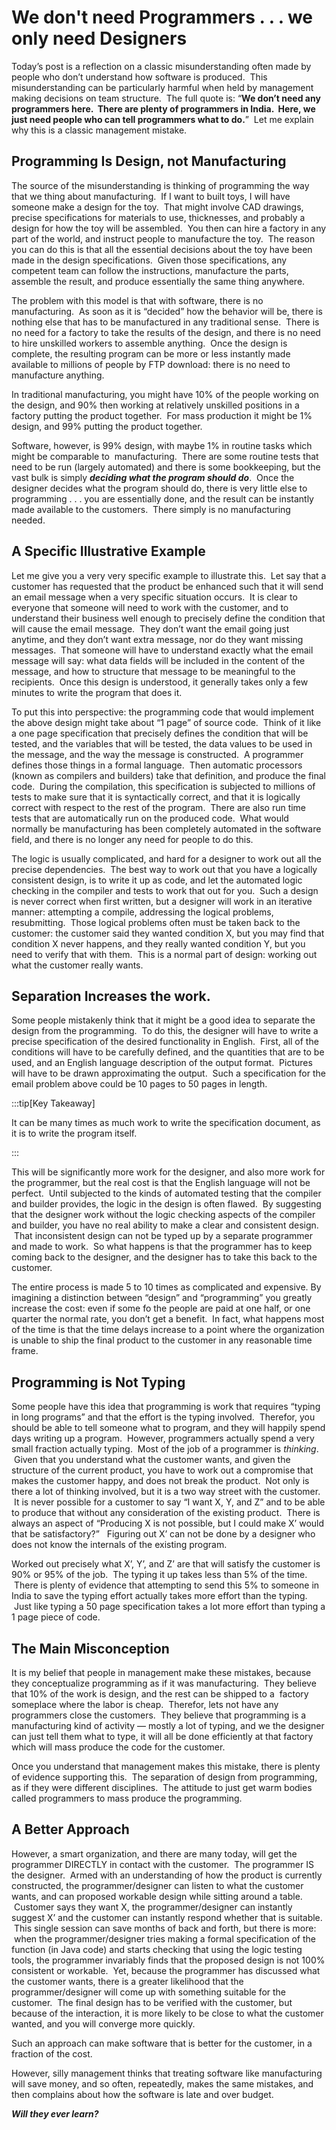 #  We don't need Programmers . . . we only need Designers

Today’s post is a reflection on a classic misunderstanding often made by people who don’t understand how software is produced.  This misunderstanding can be particularly harmful when held by management making decisions on team structure.  The full quote is: “**We don’t need any programmers here.  There are plenty of programmers in India.  Here, we just need people who can tell programmers what to do.**”  Let me explain why this is a classic management mistake.

## Programming Is Design, not Manufacturing

The source of the misunderstanding is thinking of programming the way that we thing about manufacturing.  If I want to built toys, I will have someone make a design for the toy.  That might involve CAD drawings, precise specifications for materials to use, thicknesses, and probably a design for how the toy will be assembled.  You then can hire a factory in any part of the world, and instruct people to manufacture the toy.  The reason you can do this is that all the essential decisions about the toy have been made in the design specifications.  Given those specifications, any competent team can follow the instructions, manufacture the parts, assemble the result, and produce essentially the same thing anywhere.  

The problem with this model is that with software, there is no manufacturing.  As soon as it is “decided” how the behavior will be, there is nothing else that has to be manufactured in any traditional sense.  There is no need for a factory to take the results of the design, and there is no need to hire unskilled workers to assemble anything.  Once the design is complete, the resulting program can be more or less instantly made available to millions of people by FTP download: there is no need to manufacture anything.  

In traditional manufacturing, you might have 10% of the people working on the design, and 90% then working at relatively unskilled positions in a factory putting the product together.  For mass production it might be 1% design, and 99% putting the product together.  

Software, however, is 99% design, with maybe 1% in routine tasks which might be comparable to  manufacturing.  There are some routine tests that need to be run (largely automated) and there is some bookkeeping, but the vast bulk is simply _**deciding what the program should do**_.  Once the designer decides what the program should do, there is very little else to programming . . . you are essentially done, and the result can be instantly made available to the customers.  There simply is no manufacturing needed.

## A Specific Illustrative Example

Let me give you a very very specific example to illustrate this.  Let say that a customer has requested that the product be enhanced such that it will send an email message when a very specific situation occurs.  It is clear to everyone that someone will need to work with the customer, and to understand their business well enough to precisely define the condition that will cause the email message.  They don’t want the email going just anytime, and they don’t want extra message, nor do they want missing messages.  That someone will have to understand exactly what the email message will say: what data fields will be included in the content of the message, and how to structure that message to be meaningful to the recipients.  Once this design is understood, it generally takes only a few minutes to write the program that does it.  

To put this into perspective: the programming code that would implement the above design might take about “1 page” of source code.  Think of it like a one page specification that precisely defines the condition that will be tested, and the variables that will be tested, the data values to be used in the message, and the way the message is constructed.  A programmer defines those things in a formal language.  Then automatic processors (known as compilers and builders) take that definition, and produce the final code.  During the compilation, this specification is subjected to millions of tests to make sure that it is syntactically correct, and that it is logically correct with respect to the rest of the program.  There are also run time tests that are automatically run on the produced code.  What would normally be manufacturing has been completely automated in the software field, and there is no longer any need for people to do this.  

The logic is usually complicated, and hard for a designer to work out all the precise dependencies.  The best way to work out that you have a logically consistent design, is to write it up as code, and let the automated logic checking in the compiler and tests to work that out for you.  Such a design is never correct when first written, but a designer will work in an iterative manner: attempting a compile, addressing the logical problems, resubmitting.  Those logical problems often must be taken back to the customer: the customer said they wanted condition X, but you may find that condition X never happens, and they really wanted condition Y, but you need to verify that with them.  This is a normal part of design: working out what the customer really wants.

## Separation Increases the work.

Some people mistakenly think that it might be a good idea to separate the design from the programming.  To do this, the designer will have to write a precise specification of the desired functionality in English.  First, all of the conditions will have to be carefully defined, and the quantities that are to be used, and an English language description of the output format.  Pictures will have to be drawn approximating the output.  Such a specification for the email problem above could be 10 pages to 50 pages in length.

:::tip[Key Takeaway]

It can be many times as much work to write the specification document, as it is to write the program itself.

:::

This will be significantly more work for the designer, and also more work for the programmer, but the real cost is that the English language will not be perfect.  Until subjected to the kinds of automated testing that the compiler and builder provides, the logic in the design is often flawed.  By suggesting that the designer work without the logic checking aspects of the compiler and builder, you have no real ability to make a clear and consistent design.  That inconsistent design can not be typed up by a separate programmer and made to work.  So what happens is that the programmer has to keep coming back to the designer, and the designer has to take this back to the customer.  

The entire process is made 5 to 10 times as complicated and expensive. By imagining a distinction between “design” and “programming” you greatly increase the cost: even if some fo the people are paid at one half, or one quarter the normal rate, you don’t get a benefit.  In fact, what happens most of the time is that the time delays increase to a point where the organization is unable to ship the final product to the customer in any reasonable time frame.

## Programming is Not Typing

Some people have this idea that programming is work that requires “typing in long programs” and that the effort is the typing involved.  Therefor, you should be able to tell someone what to program, and they will happily spend days writing up a program.  However, programmers actually spend a very small fraction actually typing.  Most of the job of a programmer is _thinking_.  Given that you understand what the customer wants, and given the structure of the current product, you have to work out a compromise that makes the customer happy, and does not break the product.  Not only is there a lot of thinking involved, but it is a two way street with the customer.  It is never possible for a customer to say “I want X, Y, and Z” and to be able to produce that without any consideration of the existing product.  There is always an aspect of “Producing X is not possible, but I could make X’ would that be satisfactory?”   Figuring out X’ can not be done by a designer who does not know the internals of the existing program. 

Worked out precisely what X’, Y’, and Z’ are that will satisfy the customer is 90% or 95% of the job.  The typing it up takes less than 5% of the time.  There is plenty of evidence that attempting to send this 5% to someone in India to save the typing effort actually takes more effort than the typing.  Just like typing a 50 page specification takes a lot more effort than typing a 1 page piece of code.

## The Main Misconception

It is my belief that people in management make these mistakes, because they conceptualize programming as if it was manufacturing.  They believe that 10% of the work is design, and the rest can be shipped to a  factory someplace where the labor is cheap.  Therefor, lets not have any programmers close the customers.  They believe that programming is a manufacturing kind of activity — mostly a lot of typing, and we the designer can just tell them what to type, it will all be done efficiently at that factory which will mass produce the code for the customer.  

Once you understand that management makes this mistake, there is plenty of evidence supporting this.  The separation of design from programming, as if they were different disciplines.  The attitude to just get warm bodies called programmers to mass produce the programming.

## A Better Approach

However, a smart organization, and there are many today, will get the programmer DIRECTLY in contact with the customer.  The programmer IS the designer.  Armed with an understanding of how the product is currently constructed, the programmer/designer can listen to what the customer wants, and can proposed workable design while sitting around a table.  Customer says they want X, the programmer/designer can instantly suggest X’ and the customer can instantly respond whether that is suitable.  This single session can save months of back and forth, but there is more:  when the programmer/designer tries making a formal specification of the function (in Java code) and starts checking that using the logic testing tools, the programmer invariably finds that the proposed design is not 100% consistent or workable.  Yet, because the programmer has discussed what the customer wants, there is a greater likelihood that the programmer/designer will come up with something suitable for the customer.  The final design has to be verified with the customer, but because of the interaction, it is more likely to be close to what the customer wanted, and you will converge more quickly.  

Such an approach can make software that is better for the customer, in a fraction of the cost.  

However, silly management thinks that treating software like manufacturing will save money, and so often, repeatedly, makes the same mistakes, and then complains about how the software is late and over budget.  

**_Will they ever learn?_**